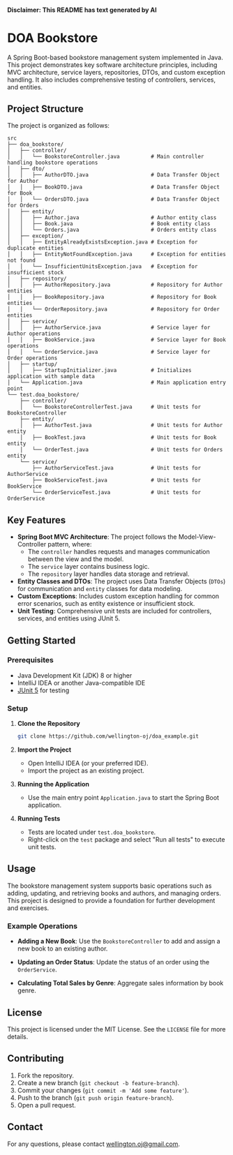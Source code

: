
#### Disclaimer: This README has text generated by AI

# DOA Bookstore

A Spring Boot-based bookstore management system implemented in Java. This project demonstrates key software architecture principles, including MVC architecture, service layers, repositories, DTOs, and custom exception handling. It also includes comprehensive testing of controllers, services, and entities.

## Project Structure

The project is organized as follows:

```
src
├── doa_bookstore/
│   ├── controller/
│   │   └── BookstoreController.java          # Main controller handling bookstore operations
│   ├── dto/
│   │   ├── AuthorDTO.java                    # Data Transfer Object for Author
│   │   ├── BookDTO.java                      # Data Transfer Object for Book
│   │   └── OrdersDTO.java                    # Data Transfer Object for Orders
│   ├── entity/   
│   │   ├── Author.java                       # Author entity class
│   │   ├── Book.java                         # Book entity class
│   │   └── Orders.java                       # Orders entity class
│   ├── exception/
│   │   ├── EntityAlreadyExistsException.java # Exception for duplicate entities
│   │   ├── EntityNotFoundException.java      # Exception for entities not found
│   │   └── InsufficientUnitsException.java   # Exception for insufficient stock
│   ├── repository/
│   │   ├── AuthorRepository.java             # Repository for Author entities
│   │   ├── BookRepository.java               # Repository for Book entities
│   │   └── OrderRepository.java              # Repository for Order entities
│   ├── service/
│   │   ├── AuthorService.java                # Service layer for Author operations
│   │   ├── BookService.java                  # Service layer for Book operations
│   │   └── OrderService.java                 # Service layer for Order operations  
│   ├── startup/
│   │   ├── StartupInitializer.java           # Initializes application with sample data
│   └── Application.java                      # Main application entry point
└── test.doa_bookstore/
    ├── controller/
    │   └── BookstoreControllerTest.java      # Unit tests for BookstoreController
    ├── entity/
    │   ├── AuthorTest.java                   # Unit tests for Author entity
    │   ├── BookTest.java                     # Unit tests for Book entity
    │   └── OrderTest.java                    # Unit tests for Orders entity
    └── service/
        ├── AuthorServiceTest.java            # Unit tests for AuthorService
        ├── BookServiceTest.java              # Unit tests for BookService
        └── OrderServiceTest.java             # Unit tests for OrderService
```

## Key Features

- **Spring Boot MVC Architecture**: The project follows the Model-View-Controller pattern, where:
    - The `controller` handles requests and manages communication between the view and the model.
    - The `service` layer contains business logic.
    - The `repository` layer handles data storage and retrieval.
- **Entity Classes and DTOs**: The project uses Data Transfer Objects (`DTOs`) for communication and `entity` classes for data modeling.
- **Custom Exceptions**: Includes custom exception handling for common error scenarios, such as entity existence or insufficient stock.
- **Unit Testing**: Comprehensive unit tests are included for controllers, services, and entities using JUnit 5.

## Getting Started

### Prerequisites

- Java Development Kit (JDK) 8 or higher
- IntelliJ IDEA or another Java-compatible IDE
- [JUnit 5](https://junit.org/junit5/) for testing

### Setup

1. **Clone the Repository**
   ```bash
   git clone https://github.com/wellington-oj/doa_example.git
   ```

2. **Import the Project**
    - Open IntelliJ IDEA (or your preferred IDE).
    - Import the project as an existing project.

3. **Running the Application**
    - Use the main entry point `Application.java` to start the Spring Boot application.

4. **Running Tests**
    - Tests are located under `test.doa_bookstore`.
    - Right-click on the `test` package and select "Run all tests" to execute unit tests.

## Usage

The bookstore management system supports basic operations such as adding, updating, and retrieving books and authors, and managing orders.
This project is designed to provide a foundation for further development and exercises.

### Example Operations

- **Adding a New Book**: Use the `BookstoreController` to add and assign a new book to an existing author.

- **Updating an Order Status**: Update the status of an order using the `OrderService`.

- **Calculating Total Sales by Genre**: Aggregate sales information by book genre.

## License

This project is licensed under the MIT License. See the `LICENSE` file for more details.

## Contributing

1. Fork the repository.
2. Create a new branch (`git checkout -b feature-branch`).
3. Commit your changes (`git commit -m 'Add some feature'`).
4. Push to the branch (`git push origin feature-branch`).
5. Open a pull request.

## Contact

For any questions, please contact [wellington.oj@gmail.com](mailto:wellington.oj@gmail.com).

